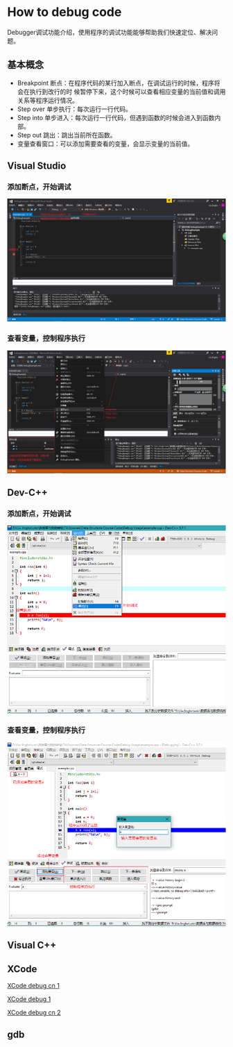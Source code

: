 # How to debug code
Debugger调试功能介绍，使用程序的调试功能能够帮助我们快速定位、解决问题。

## 基本概念
- Breakpoint 断点：在程序代码的某行加入断点，在调试运行的时候，程序将会在执行到改行的时
候暂停下来，这个时候可以查看相应变量的当前值和调用关系等程序运行情况。
- Step over 单步执行：每次运行一行代码。
- Step into 单步进入：每次运行一行代码，但遇到函数的时候会进入到函数内部。
- Step out 跳出：跳出当前所在函数。
- 变量查看窗口：可以添加需要查看的变量，会显示变量的当前值。

## Visual Studio
### 添加断点，开始调试
![VS breakpoint](./pic/VS_breakpoint.png)

### 查看变量，控制程序执行
![VS debug 1](./pic/VS_Debug_1.png)

## Dev-C++
### 添加断点，开始调试
![Dev breakpoint](./pic/Dev_breakpoint.png)

### 查看变量，控制程序执行
![Dev debug 1](./pic/Dev_Debug_1.png)

## Visual C++

## XCode
[XCode debug cn 1](http://www.cnblogs.com/daiweilai/p/4421340.html)

[XCode debug 1](https://developer.apple.com/library/content/documentation/DeveloperTools/Conceptual/debugging_with_xcode/chapters/about_debugging_w_xcode.html)

[XCode debug cn 2](http://www.cocoachina.com/cms/wap.php?action=article&id=10358)

## gdb
